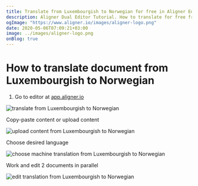 ```yaml
---
title: Translate from Luxembourgish to Norwegian for free in Aligner Editor
description: Aligner Dual Editor Tutorial. How to translate for free from Luxembourgish to Norwegian. Aligner is multilingual document management platform. 
ogImage: "https://www.aligner.io/images/aligner-logo.png"
date: 2020-05-06T07:09:21+03:00
image: ../images/aligner-logo.png
onBlog: true
---
```


# How to translate document from Luxembourgish to Norwegian

1. Go to editor at [app.aligner.io](https://app.aligner.io "Aligner App web page")

![translate from Luxembourgish to Norwegian](../aligner-blank-editor.png "translate from Luxembourgish to Norwegian")

Copy-paste content or upload content

![upload content from Luxembourgish to Norwegian](../aligner-uploaded-document.png "upload content from Luxembourgish to Norwegian")

Choose desired language

![choose machine translation from Luxembourgish to Norwegian](../aligner-language-dropdown.png "choose machine translation from Luxembourgish to Norwegian")

Work and edit 2 documents in parallel

![edit translation from Luxembourgish to Norwegian](../aligner-double-sitded-editor.png "edit translation from Luxembourgish to Norwegian")

